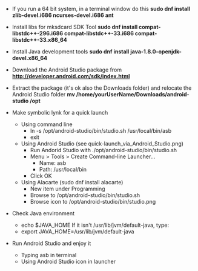 - If you run a 64 bit system, in a terminal window do this
**sudo dnf install zlib-devel.i686 ncurses-devel.i686 ant**

- Install libs for mksdcard SDK Tool
**sudo dnf install compat-libstdc++-296.i686 compat-libstdc++-33.i686 compat-libstdc++-33.x86_64**

- Install Java development tools
**sudo dnf install java-1.8.0-openjdk-devel.x86_64**
   
- Download the Android Studio package from **http://developer.android.com/sdk/index.html**

- Extract the package (it's ok also the Downloads folder) and relocate the Android Studio folder
**mv /home/yourUserName/Downloads/android-studio /opt**

- Make symbolic lynk for a quick launch
   - Using command line
      - ln -s /opt/android-studio/bin/studio.sh /usr/local/bin/asb
      - exit
   - Using Android Studio (see quick-launch_via_Android_Studio.png)
      - Run Andorid Studio with ./opt/android-studio/bin/studio.sh
      - Menu > Tools > Create Command-line Launcher...
         - Name: asb
         - Path: /usr/local/bin
      - Click OK
   - Using Alacarte (sudo dnf install alacarte)
      - New item under Programming
      - Browse to /opt/android-studio/bin/studio.sh
      - Browse icon to /opt/android-studio/bin/studio.png
   
- Check Java environment
   - echo $JAVA_HOME
   If it isn't /usr/lib/jvm/default-java, type:
   - export JAVA_HOME=/usr/lib/jvm/default-java
   
- Run Android Studio and enjoy it
   - Typing asb in terminal
   - Using Android Studio icon in launcher

